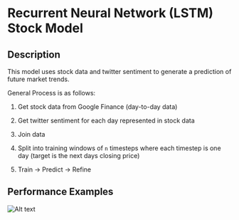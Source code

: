 # Recurrent Neural Network (LSTM) Stock Model

## Description

This model uses stock data and twitter sentiment to generate a prediction of future market trends.

General Process is as follows:

1. Get stock data from Google Finance (day-to-day data)

2. Get twitter sentiment for each day represented in stock data

3. Join data

4. Split into training windows of ```n``` timesteps where each timestep is one day (target is the next days closing price)

5. Train -> Predict -> Refine

## Performance Examples

![Alt text](https://github.com/als5ev/stock_rnn_model/blob/master/img/demo.png?raw=true "Example 1")
